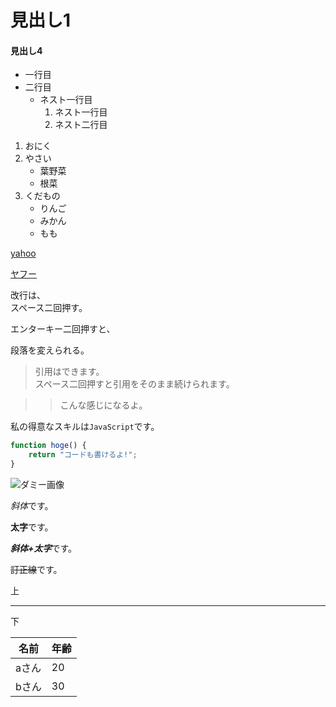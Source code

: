 <!-- h1の書き方 -->
# 見出し1

<!-- h3の書き方 -->
#### 見出し4   

<!-- olとulの書き方 -->
- 一行目
- 二行目
  - ネスト一行目
    1. ネスト一行目
    1. ネスト二行目 

1. おにく
2. やさい
   - 葉野菜
   - 根菜
3. くだもの
   - りんご
   - みかん
   - もも

<!-- リンクの書き方 -->
[yahoo](https://yahoo.co.jp)  

[yahoo]: https://yahoo.co.jp  

[ヤフー][yahoo]

<!-- 改行方法 -->
改行は、  
スペース二回押す。

<!-- 段落変更方法 -->
エンターキー二回押すと、

段落を変えられる。

<!-- 引用の書き方 -->
>引用はできます。  
>スペース二回押すと引用をそのまま続けられます。

>>こんな感じになるよ。

<!-- コード機能の書き方 -->
私の得意なスキルは`JavaScript`です。
```javascript
function hoge() {
    return "コードも書けるよ!";
}
```

<!-- 画像の挿入方法 -->
![ダミー画像](https://placehold.jp/150×150.png)

<!-- 斜体、太字、訂正線の書き方 -->
*斜体*です。  

**太字**です。

***斜体+太字***です。

~~訂正線~~です。

<!-- 水平線の書き方 -->
上

---

下

<!-- 表の書き方 -->
| 名前  | 年齢 |
| ----- | ---- |
| aさん | 20   |
| bさん | 30   |
